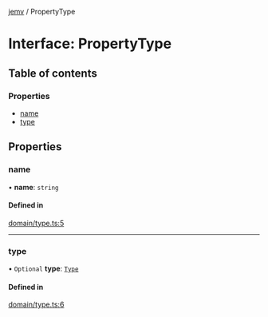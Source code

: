 [jemv](../README.md) / PropertyType

# Interface: PropertyType

## Table of contents

### Properties

- [name](PropertyType.md#name)
- [type](PropertyType.md#type)

## Properties

### name

• **name**: `string`

#### Defined in

[domain/type.ts:5](https://github.com/FlavioLionelRita/typ3s/blob/abcf070/src/lib/domain/type.ts#L5)

___

### type

• `Optional` **type**: [`Type`](../classes/Type.md)

#### Defined in

[domain/type.ts:6](https://github.com/FlavioLionelRita/typ3s/blob/abcf070/src/lib/domain/type.ts#L6)

